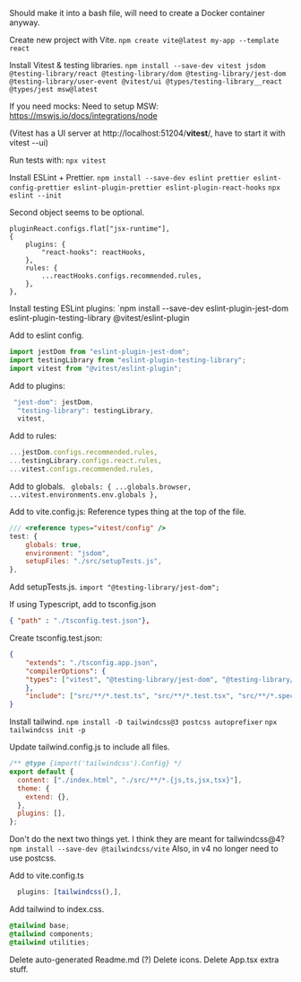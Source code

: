 Should make it into a bash file, will need to create a Docker container anyway.

Create new project with Vite.
`npm create vite@latest my-app --template react`

Install Vitest & testing libraries.
`npm install --save-dev vitest jsdom @testing-library/react @testing-library/dom @testing-library/jest-dom @testing-library/user-event @vitest/ui @types/testing-library__react @types/jest msw@latest`

If you need mocks:
Need to setup MSW: https://mswjs.io/docs/integrations/node

(Vitest has a UI server at http://localhost:51204/__vitest__/, have to start it with vitest --ui)

Run tests with:
`npx vitest`

Install ESLint + Prettier.
`npm install --save-dev eslint prettier eslint-config-prettier eslint-plugin-prettier eslint-plugin-react-hooks`
`npx eslint --init`

Second object seems to be optional.
```
pluginReact.configs.flat["jsx-runtime"],
{
	plugins: {
		"react-hooks": reactHooks,
	},
	rules: {
		...reactHooks.configs.recommended.rules,
	},
},
```

Install testing ESLint plugins:
`npm install --save-dev eslint-plugin-jest-dom eslint-plugin-testing-library @vitest/eslint-plugin

Add to eslint config.
```js
import jestDom from "eslint-plugin-jest-dom";
import testingLibrary from "eslint-plugin-testing-library";
import vitest from "@vitest/eslint-plugin";
```

Add to plugins:
```js
 "jest-dom": jestDom,
  "testing-library": testingLibrary,
  vitest,
```

Add to rules:
```js
...jestDom.configs.recommended.rules,
...testingLibrary.configs.react.rules,
...vitest.configs.recommended.rules,
```

Add to globals.
` globals: { ...globals.browser, ...vitest.environments.env.globals },`

Add to vite.config.js:
Reference types thing at the top of the file.
```js
/// <reference types="vitest/config" />
test: {
	globals: true,
	environment: "jsdom",
	setupFiles: "./src/setupTests.js",
},
```

Add setupTests.js.
`import "@testing-library/jest-dom";`

If using Typescript, add to tsconfig.json
```json
{ "path" : "./tsconfig.test.json"},
```

Create tsconfig.test.json:
```json
{
	"extends": "./tsconfig.app.json",
	"compilerOptions": {
	"types": ["vitest", "@testing-library/jest-dom", "@testing-library/react", "@testing-library/user-event"]
	},
	"include": ["src/**/*.test.ts", "src/**/*.test.tsx", "src/**/*.spec.ts", "src/**/*.spec.tsx"]
}
```


Install tailwind.
`npm install -D tailwindcss@3 postcss autoprefixer`
`npx tailwindcss init -p`

Update tailwind.config.js to include all files.
```js
/** @type {import('tailwindcss').Config} */
export default {
  content: ["./index.html", "./src/**/*.{js,ts,jsx,tsx}"],
  theme: {
    extend: {},
  },
  plugins: [],
};
```

Don't do the next two things yet. I think they are meant for tailwindcss@4?
`npm install --save-dev @tailwindcss/vite` Also, in v4 no longer need to use postcss.

Add to vite.config.ts
```ts
  plugins: [tailwindcss(),],
```

Add tailwind to index.css.
```css
@tailwind base;
@tailwind components;
@tailwind utilities;
```


Delete auto-generated Readme.md (?)
Delete icons.
Delete App.tsx extra stuff.
